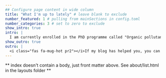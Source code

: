 ```yaml
---
## Configure page content in wide column
title: "What I'm up to lately" # leave blank to exclude
number_featured: 1 # pulling from mainSections in config.toml
number_categories: 3 # set to zero to exclude
show_intro: true
intro: |
  I am currently enrolled in the PhD programme called "Organic pollutants in the environment" at the Department of Analytic Chemistry at University of Barcelona. The title of my dissertation will be something similar to: **"Identification and analysis of sources of contamination in the environment using analytical methods"**, where I'll apply the [R software](http://www.a.com) and [Python](http://www.python.org) as programming languagues together with [QuantumGIS](http://qgis.org) for geostatistical modeling.
show_outro: true
outro: |
  <i class="fas fa-mug-hot pr2"></i>If my blog has helped you, you can [buy me a coffee](https://ko-fi.com/)!
---
```


** index doesn't contain a body, just front matter above.
See about/list.html in the layouts folder **
